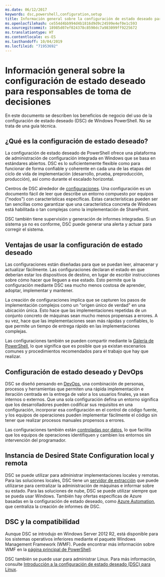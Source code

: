 ```yaml
---
ms.date: 06/12/2017
keywords: dsc,powershell,configuration,setup
title: Información general sobre la configuración de estado deseado para responsables de toma de decisiones
ms.openlocfilehash: ce554d4bb994d4b1816d9d9c24599e4ef0e1c593
ms.sourcegitcommit: 18985d07ef024378c8590dc7a983099ff9225672
ms.translationtype: HT
ms.contentlocale: es-ES
ms.lasthandoff: 10/04/2019
ms.locfileid: "71953692"
---
```

# <a name="desired-state-configuration-overview-for-decision-makers"></a>Información general sobre la configuración de estado deseado para responsables de toma de decisiones

En este documento se describen los beneficios de negocio del uso de la configuración de estado deseado (DSC) de Windows PowerShell. No se trata de una guía técnica.

## <a name="what-is-desired-state-configuration"></a>¿Qué es la configuración de estado deseado?

La configuración de estado deseado de PowerShell ofrece una plataforma de administración de configuración integrada en Windows que se basa en estándares abiertos. DSC es lo suficientemente flexible como para funcionar de forma confiable y coherente en cada una de las etapas del ciclo de vida de implementación (desarrollo, prueba, preproducción, producción), así como durante el escalado horizontal.

Centros de DSC alrededor de [configuraciones](../configurations/configurations.md).
Una configuración es un documento fácil de leer que describe un entorno compuesto por equipos ("nodos") con características específicas.
Estas características pueden ser tan sencillas como garantizar que una característica concreta de Windows está habilitada o tan complejas como la implementación de SharePoint.

DSC también tiene supervisión y generación de informes integradas.
Si un sistema ya no es conforme, DSC puede generar una alerta y actuar para corregir el sistema.

## <a name="benefits-of-using-desired-state-configuration"></a>Ventajas de usar la configuración de estado deseado

Las configuraciones están diseñadas para que se puedan leer, almacenar y actualizar fácilmente.
Las configuraciones declaran el estado en que deberían estar los dispositivos de destino, en lugar de escribir instrucciones sobre cómo hacer que lleguen a ese estado.
Esto permite que la configuración mediante DSC sea mucho menos costosa de aprender, adoptar, implementar y mantener.

La creación de configuraciones implica que se capturen los pasos de implementación complejos como un "origen único de verdad" en una ubicación única.
Esto hace que las implementaciones repetidas de un conjunto concreto de máquinas sean mucho menos propensas a errores.
A su vez, hace que las implementaciones sean más rápidas y confiables, lo que permite un tiempo de entrega rápido en las implementaciones complejas.

Las configuraciones también se pueden compartir mediante la [Galería de PowerShell](https://powershellgallery.com), lo que significa que es posible que ya existan escenarios comunes y procedimientos recomendados para el trabajo que hay que realizar.


## <a name="desired-state-configuration-and-devops"></a>Configuración de estado deseado y DevOps

DSC se diseñó pensando en [DevOps](http://blogs.technet.com/b/ashleymcglone/archive/2015/11/20/devops-for-n00bs-ie-windows-people.aspx), una combinación de personas, procesos y herramientas que permiten una rápida implementación e iteración centrada en la entrega de valor a los usuarios finales, ya sean internos o externos.
Que una sola configuración defina un entorno significa que los desarrolladores pueden codificar sus requisitos en una configuración, incorporar esa configuración en el control de código fuente, y los equipos de operaciones pueden implementar fácilmente el código sin tener que realizar procesos manuales propensos a errores.

Las configuraciones también están [controladas por datos](../configurations/configData.md), lo que facilita que los equipos de operaciones identifiquen y cambien los entornos sin intervención del programador.

## <a name="desired-state-configuration-on-premises-and-off-premises"></a>Instancia de Desired State Configuration local y remota
DSC se puede utilizar para administrar implementaciones locales y remotas.
Para las soluciones locales, DSC tiene un [servidor de extracción](../pull-server/pullServer.md) que puede utilizarse para centralizar la administración de máquinas e informar sobre su estado.
Para las soluciones de nube, DSC se puede utilizar siempre que se pueda usar Windows.
También hay ofertas específicas de Azure basadas en la configuración de estado deseado, como [Azure Automation](https://azure.microsoft.com/en-us/documentation/services/automation/), que centraliza la creación de informes de DSC.

## <a name="dsc-and-compatibility"></a>DSC y la compatibilidad

Aunque DSC se introdujo en Windows Server 2012 R2, está disponible para los sistemas operativos inferiores mediante el paquete Windows Management Framework (WMF).
Puede encontrar más información sobre WMF en la [página principal de PowerShell](/powershell/).

DSC también se puede usar para administrar Linux. Para más información, consulte [Introducción a la configuración de estado deseado (DSC) para Linux](../getting-started/lnxGettingStarted.md).
